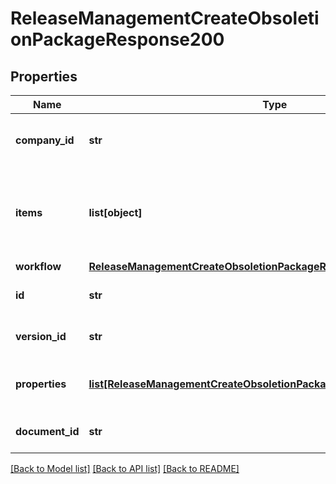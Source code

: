 # ReleaseManagementCreateObsoletionPackageResponse200

## Properties
Name | Type | Description | Notes
------------ | ------------- | ------------- | -------------
**company_id** | **str** | Company ID for the obsoletion package | [optional] 
**items** | **list[object]** | in the package as determined by the revision. Always just one item | [optional] 
**workflow** | [**ReleaseManagementCreateObsoletionPackageResponse200Workflow**](ReleaseManagementCreateObsoletionPackageResponse200Workflow.md) |  | [optional] 
**id** | **str** | ID of the obsoletion package. | [optional] 
**version_id** | **str** | Version ID of the revision | [optional] 
**properties** | [**list[ReleaseManagementCreateObsoletionPackageResponse200Properties]**](ReleaseManagementCreateObsoletionPackageResponse200Properties.md) | Array of properties for the package | [optional] 
**document_id** | **str** | Document ID of the revision | [optional] 

[[Back to Model list]](../README.md#documentation-for-models) [[Back to API list]](../README.md#documentation-for-api-endpoints) [[Back to README]](../README.md)


